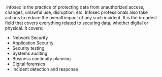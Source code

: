  infosec is the practice of protecting data from unauthorized access, changes, unlawful use, disruption, etc. Infosec professionals also take actions to reduce the overall impact of any such incident. It is the broadest field that covers everything related to securing data, whether digital or physical. It covers: 
- Network Security
- Application Security
- Security testing
- Systems auditing
- Business continuity planning
- Digital forensics
- Incident detection and response